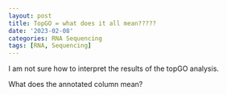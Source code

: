 ```yaml
---
layout: post
title: TopGO = what does it all mean?????
date: '2023-02-08'
categories: RNA Sequencing
tags: [RNA, Sequencing]
---
```


I am not sure how to interpret the results of the topGO analysis.

What does the annotated column mean?